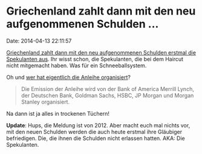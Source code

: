 Griechenland zahlt dann mit den neu aufgenommenen Schulden \...
===============================================================

Date: 2014-04-13 22:11:57

[Griechenland zahlt dann mit den neu aufgenommenen Schulden erstmal die
Spekulanten
aus](http://derstandard.at/1336696913205/Hedgefonds-Athen-zahlt-Spekulanten-aus).
Ihr wisst schon, die Spekulanten, die bei dem Haircut nicht mitgemacht
haben. Was für ein Schneeballsystem.

Oh und [wer hat eigentlich die Anleihe
organisiert](http://www.zeit.de/wirtschaft/2014-04/griechenland-staatsanleihe-emission-kapitalmarkt)?

> Die Emission der Anleihe wird von der Bank of America Merrill Lynch,
> der Deutschen Bank, Goldman Sachs, HSBC, JP Morgan und Morgan Stanley
> organisiert.

Na dann ist ja alles in trockenen Tüchern!

**Update**: Hups, die Meldung ist von 2012. Aber macht euch mal nichts
vor, mit den neuen Schulden werden die auch heute erstmal ihre Gläubiger
befriedigen. Die, die ihnen die Schulden nicht erlassen hatten. AKA: Die
Spekulanten.

